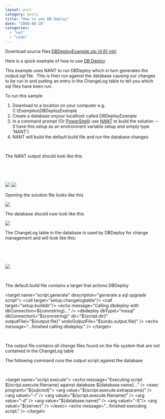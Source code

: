 ```yaml
---
layout: post
category: posts
title: "How to use DB Deploy"
date: "2008-08-28"
categories: 
  - "net"
  - "code"
---
```


Download source files:[DBDeployExample.zip (4.81 mb)](/file.axd?file=DBDeployExample.zip)

Here is a quick example of how to use [DB Deploy](http://dbdeploy.com/ "http://dbdeploy.com/")

This example uses NANT to run DBDeploy which in turn generates the _output.sql_ file.  This is then run against the database causing our changes to be run in and putting an entry in the ChangeLog table to tell you which sql files have been run.

To run this sample

1. Download to a location on your computer e.g. _C:\\Examples\\DBDeployExample_
2. Create a database onyour localhost called _DBDeployExample_
3. In a command prompt (Or [PowerShell](http://www.microsoft.com/windowsserver2003/technologies/management/powershell/download.mspx "http://www.microsoft.com/windowsserver2003/technologies/management/powershell/download.mspx")) use [NANT](http://nant.sourceforge.net/ "http://nant.sourceforge.net/") to build the solution --(I have this setup as an environment variable setup and simply type 'NANT')
4. NANT will build the default.build file and run the database changes

 

The NANT output should look like this

 

 

![](images/image.axd?picture=dbdeploy-cmd1.png) ![](images/image.axd?picture=dbdeploy-cmd2.png)

Opening the solution file looks like this

![](images/image.axd?picture=DBDeployExample-DirStructure.png)

The database should now look like this

![](images/image.axd?picture=dbdeploy-dbview.png)

The ChangeLog table in the database is used by DBDeploy for change management and will look like this:

 

 

![](images/image.axd?picture=dbdeploy-ChangeLogTable.png)

 

The default.build file contains a target that actions DBDeploy

  <target name\="script.generate" description\="generate a sql upgrade script"\>
<call target\="setup.changelogtable"/>
<call target\="setup.builddir"/>
<echo message\="Calling dbdeploy with dbConnection=${connstring}..." />
<dbdeploy dbType\="mssql"
dbConnection\="${connstring}"
dir\="${script.dir}"
outputFile\="${output.file}"
undoOutputFile\="${undo.output.file}" />
<echo message\="...finished calling dbdeploy." />
</target\>

 

The output file contains all change files found on the file system that are not contained in the ChangeLog table

The following command runs the output script against the database

 

  <target name\="script.execute"\>
<echo message\="Executing script ${script.execute.filename} against database ${database.name}..." />
<exec program\="${sqlcmd}"\>
<arg value\="${script.execute.extraparams}" />
<arg value\="-i" />
<arg value\="${script.execute.filename}" />
<arg value\="-d" />
<arg value\="${database.name}" />
<arg value\="-S"/>
<arg value\="${server}" />
</exec\>
<echo message\="...finished executing script." />
</target\>
